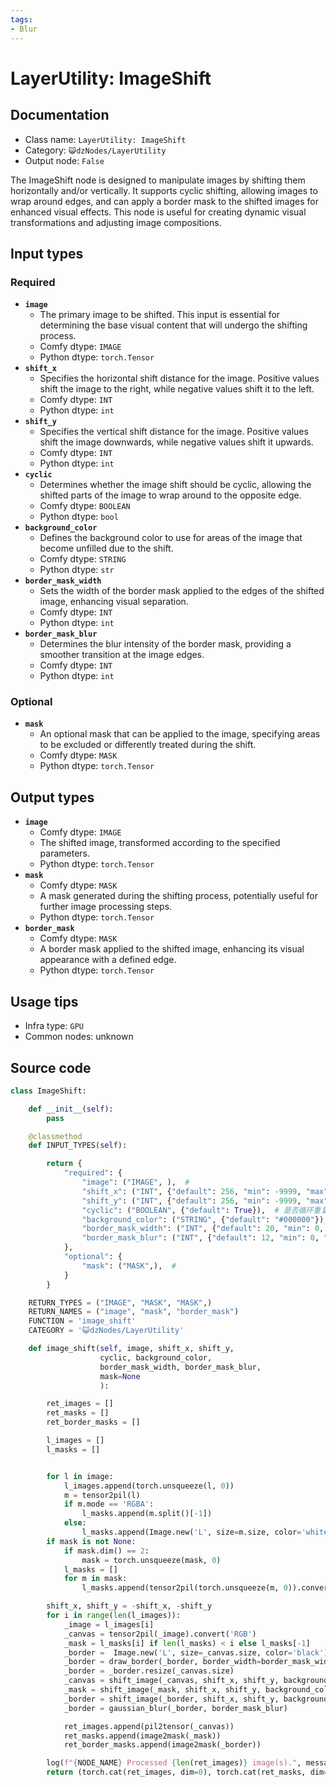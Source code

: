 ```yaml
---
tags:
- Blur
---
```


# LayerUtility: ImageShift
## Documentation
- Class name: `LayerUtility: ImageShift`
- Category: `😺dzNodes/LayerUtility`
- Output node: `False`

The ImageShift node is designed to manipulate images by shifting them horizontally and/or vertically. It supports cyclic shifting, allowing images to wrap around edges, and can apply a border mask to the shifted images for enhanced visual effects. This node is useful for creating dynamic visual transformations and adjusting image compositions.
## Input types
### Required
- **`image`**
    - The primary image to be shifted. This input is essential for determining the base visual content that will undergo the shifting process.
    - Comfy dtype: `IMAGE`
    - Python dtype: `torch.Tensor`
- **`shift_x`**
    - Specifies the horizontal shift distance for the image. Positive values shift the image to the right, while negative values shift it to the left.
    - Comfy dtype: `INT`
    - Python dtype: `int`
- **`shift_y`**
    - Specifies the vertical shift distance for the image. Positive values shift the image downwards, while negative values shift it upwards.
    - Comfy dtype: `INT`
    - Python dtype: `int`
- **`cyclic`**
    - Determines whether the image shift should be cyclic, allowing the shifted parts of the image to wrap around to the opposite edge.
    - Comfy dtype: `BOOLEAN`
    - Python dtype: `bool`
- **`background_color`**
    - Defines the background color to use for areas of the image that become unfilled due to the shift.
    - Comfy dtype: `STRING`
    - Python dtype: `str`
- **`border_mask_width`**
    - Sets the width of the border mask applied to the edges of the shifted image, enhancing visual separation.
    - Comfy dtype: `INT`
    - Python dtype: `int`
- **`border_mask_blur`**
    - Determines the blur intensity of the border mask, providing a smoother transition at the image edges.
    - Comfy dtype: `INT`
    - Python dtype: `int`
### Optional
- **`mask`**
    - An optional mask that can be applied to the image, specifying areas to be excluded or differently treated during the shift.
    - Comfy dtype: `MASK`
    - Python dtype: `torch.Tensor`
## Output types
- **`image`**
    - Comfy dtype: `IMAGE`
    - The shifted image, transformed according to the specified parameters.
    - Python dtype: `torch.Tensor`
- **`mask`**
    - Comfy dtype: `MASK`
    - A mask generated during the shifting process, potentially useful for further image processing steps.
    - Python dtype: `torch.Tensor`
- **`border_mask`**
    - Comfy dtype: `MASK`
    - A border mask applied to the shifted image, enhancing its visual appearance with a defined edge.
    - Python dtype: `torch.Tensor`
## Usage tips
- Infra type: `GPU`
- Common nodes: unknown


## Source code
```python
class ImageShift:

    def __init__(self):
        pass

    @classmethod
    def INPUT_TYPES(self):

        return {
            "required": {
                "image": ("IMAGE", ),  #
                "shift_x": ("INT", {"default": 256, "min": -9999, "max": 9999, "step": 1}),
                "shift_y": ("INT", {"default": 256, "min": -9999, "max": 9999, "step": 1}),
                "cyclic": ("BOOLEAN", {"default": True}),  # 是否循环重复
                "background_color": ("STRING", {"default": "#000000"}),
                "border_mask_width": ("INT", {"default": 20, "min": 0, "max": 999, "step": 1}),
                "border_mask_blur": ("INT", {"default": 12, "min": 0, "max": 999, "step": 1}),
            },
            "optional": {
                "mask": ("MASK",),  #
            }
        }

    RETURN_TYPES = ("IMAGE", "MASK", "MASK",)
    RETURN_NAMES = ("image", "mask", "border_mask")
    FUNCTION = 'image_shift'
    CATEGORY = '😺dzNodes/LayerUtility'

    def image_shift(self, image, shift_x, shift_y,
                    cyclic, background_color,
                    border_mask_width, border_mask_blur,
                    mask=None
                    ):

        ret_images = []
        ret_masks = []
        ret_border_masks = []

        l_images = []
        l_masks = []


        for l in image:
            l_images.append(torch.unsqueeze(l, 0))
            m = tensor2pil(l)
            if m.mode == 'RGBA':
                l_masks.append(m.split()[-1])
            else:
                l_masks.append(Image.new('L', size=m.size, color='white'))
        if mask is not None:
            if mask.dim() == 2:
                mask = torch.unsqueeze(mask, 0)
            l_masks = []
            for m in mask:
                l_masks.append(tensor2pil(torch.unsqueeze(m, 0)).convert('L'))

        shift_x, shift_y = -shift_x, -shift_y
        for i in range(len(l_images)):
            _image = l_images[i]
            _canvas = tensor2pil(_image).convert('RGB')
            _mask = l_masks[i] if len(l_masks) < i else l_masks[-1]
            _border =  Image.new('L', size=_canvas.size, color='black')
            _border = draw_border(_border, border_width=border_mask_width, color='#FFFFFF')
            _border = _border.resize(_canvas.size)
            _canvas = shift_image(_canvas, shift_x, shift_y, background_color=background_color, cyclic=cyclic)
            _mask = shift_image(_mask, shift_x, shift_y, background_color='#000000', cyclic=cyclic)
            _border = shift_image(_border, shift_x, shift_y, background_color='#000000', cyclic=cyclic)
            _border = gaussian_blur(_border, border_mask_blur)

            ret_images.append(pil2tensor(_canvas))
            ret_masks.append(image2mask(_mask))
            ret_border_masks.append(image2mask(_border))

        log(f"{NODE_NAME} Processed {len(ret_images)} image(s).", message_type='finish')
        return (torch.cat(ret_images, dim=0), torch.cat(ret_masks, dim=0), torch.cat(ret_border_masks, dim=0),)

```
